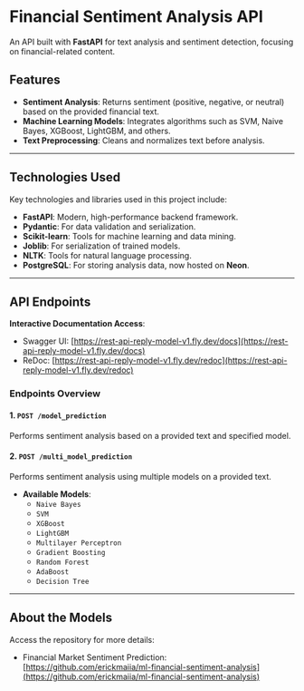 # Financial Sentiment Analysis API  

An API built with **FastAPI** for text analysis and sentiment detection, focusing on financial-related content.  

## Features  

- **Sentiment Analysis**: Returns sentiment (positive, negative, or neutral) based on the provided financial text.  
- **Machine Learning Models**: Integrates algorithms such as SVM, Naive Bayes, XGBoost, LightGBM, and others.  
- **Text Preprocessing**: Cleans and normalizes text before analysis.  

---  

## Technologies Used  

Key technologies and libraries used in this project include:  

- **FastAPI**: Modern, high-performance backend framework.  
- **Pydantic**: For data validation and serialization.  
- **Scikit-learn**: Tools for machine learning and data mining.  
- **Joblib**: For serialization of trained models.  
- **NLTK**: Tools for natural language processing.  
- **PostgreSQL**: For storing analysis data, now hosted on **Neon**.  

---  

## API Endpoints  

**Interactive Documentation Access**:  

- Swagger UI: [https://rest-api-reply-model-v1.fly.dev/docs](https://rest-api-reply-model-v1.fly.dev/docs)
- ReDoc: [https://rest-api-reply-model-v1.fly.dev/redoc](https://rest-api-reply-model-v1.fly.dev/redoc)

### Endpoints Overview  

#### 1. **`POST /model_prediction`**  
Performs sentiment analysis based on a provided text and specified model.  

#### 2. **`POST /multi_model_prediction`**  
Performs sentiment analysis using multiple models on a provided text.  

- **Available Models**:  
  - `Naive Bayes`  
  - `SVM`  
  - `XGBoost`  
  - `LightGBM`  
  - `Multilayer Perceptron`  
  - `Gradient Boosting`  
  - `Random Forest`  
  - `AdaBoost`  
  - `Decision Tree`  

---  

## About the Models  

Access the repository for more details:  

- Financial Market Sentiment Prediction: [https://github.com/erickmaiia/ml-financial-sentiment-analysis](https://github.com/erickmaiia/ml-financial-sentiment-analysis)  
